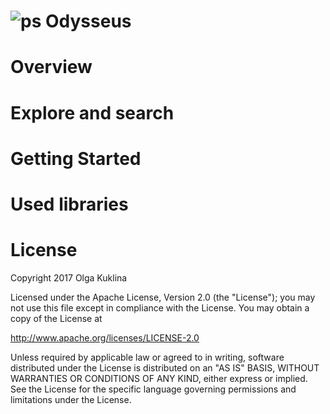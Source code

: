 # ![ps](https://user-images.githubusercontent.com/6971421/39963100-3894c8cc-5617-11e8-87f8-04d8d680ba2a.png) Odysseus




Overview
======



Explore and search
======


Getting Started
======


Used libraries
======


License
======

Copyright 2017 Olga Kuklina

Licensed under the Apache License, Version 2.0 (the "License"); you may not use this file except in compliance with the License. You may obtain a copy of the License at

http://www.apache.org/licenses/LICENSE-2.0

Unless required by applicable law or agreed to in writing, software distributed under the License is distributed on an "AS IS" BASIS, WITHOUT WARRANTIES OR CONDITIONS OF ANY KIND, either express or implied. See the License for the specific language governing permissions and limitations under the License.
